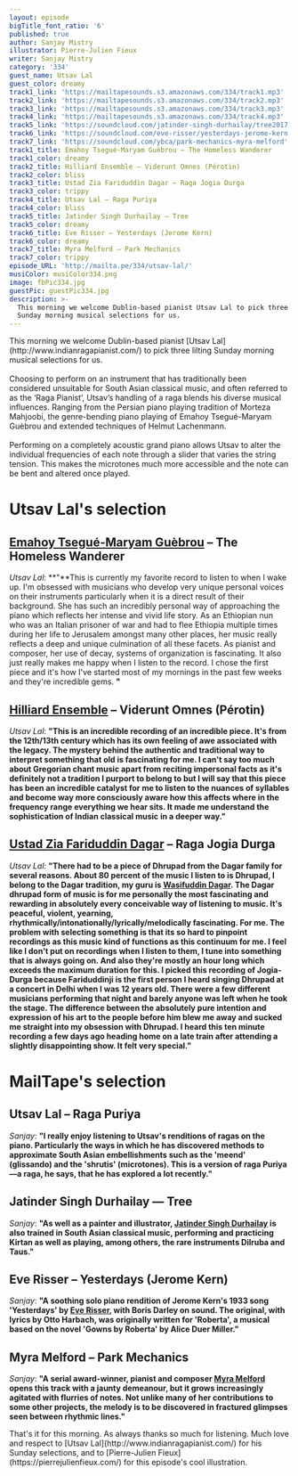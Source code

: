 ```yaml
---
layout: episode
bigTitle_font_ratio: '6'
published: true
author: Sanjay Mistry
illustrator: Pierre-Julien Fieux
writer: Sanjay Mistry
category: '334'
guest_name: Utsav Lal
guest_color: dreamy
track1_link: 'https://mailtapesounds.s3.amazonaws.com/334/track1.mp3'
track2_link: 'https://mailtapesounds.s3.amazonaws.com/334/track2.mp3'
track3_link: 'https://mailtapesounds.s3.amazonaws.com/334/track3.mp3'
track4_link: 'https://mailtapesounds.s3.amazonaws.com/334/track4.mp3'
track5_link: 'https://soundcloud.com/jatinder-singh-durhailay/tree2017'
track6_link: 'https://soundcloud.com/eve-risser/yesterdays-jerome-kern'
track7_link: 'https://soundcloud.com/ybca/park-mechanics-myra-melford'
track1_title: Emahoy Tsegué-Maryam Guèbrou – The Homeless Wanderer
track1_color: dreamy
track2_title: Hilliard Ensemble – Viderunt Omnes (Pérotin)
track2_color: bliss
track3_title: Ustad Zia Fariduddin Dagar – Raga Jogia Durga
track3_color: trippy
track4_title: Utsav Lal – Raga Puriya
track4_color: bliss
track5_title: Jatinder Singh Durhailay – Tree
track5_color: dreamy
track6_title: Eve Risser – Yesterdays (Jerome Kern)
track6_color: dreamy
track7_title: Myra Melford – Park Mechanics
track7_color: trippy
episode_URL: 'http://mailta.pe/334/utsav-lal/'
musiColor: musiColor334.png
image: fbPic334.jpg
guestPic: guestPic334.jpg
description: >-
  This morning we welcome Dublin-based pianist Utsav Lal to pick three lilting
  Sunday morning musical selections for us.
---
```

<p id="introduction">This morning we welcome Dublin-based pianist [Utsav Lal](http://www.indianragapianist.com/) to pick three lilting Sunday morning musical selections for us.
<br><br>
Choosing to perform on an instrument that has traditionally been considered unsuitable for South Asian classical music, and often referred to as the ‘Raga Pianist’, Utsav’s handling of a raga blends his diverse musical influences. Ranging from the Persian piano playing tradition of Morteza Mahjoobi, the genre-bending piano playing of Emahoy Tsegué-Maryam Guèbrou and extended techniques of Helmut Lachenmann.
<br><br>
Performing on a completely acoustic grand piano allows Utsav to alter the individual frequencies of each note through a slider that varies the string tension. This makes the microtones much more accessible and the note can be bent and altered once played.</p>


# Utsav Lal's selection

## [Emahoy Tsegué-Maryam Guèbrou](http://www.emahoymusicfoundation.org/) – The Homeless Wanderer
_Utsav Lal_: **"**This is currently my favorite record to listen to when I wake up. I'm obsessed with musicians who develop very unique personal voices on their instruments particularly when it is a direct result of their background. She has such an incredibly personal way of approaching the piano which reflects her intense and vivid life story. As an Ethiopian nun who was an Italian prisoner of war and had to flee Ethiopia multiple times during her life to Jerusalem amongst many other places, her music really reflects a deep and unique culmination of all these facets. As pianist and composer, her use of decay, systems of organization is fascinating. It also just really makes me happy when I listen to the record. I chose the first piece and it's how I've started most of my mornings in the past few weeks and they're incredible gems. **"**

## [Hilliard Ensemble](https://en.wikipedia.org/wiki/Hilliard_Ensemble) – Viderunt Omnes (Pérotin)
_Utsav Lal_: **"**This is an incredible recording of an incredible piece. It's from the 12th/13th century which has its own feeling of awe associated with the legacy. The mystery behind the authentic and traditional way to interpret something that old is fascinating for me. I can't say too much about Gregorian chant music apart from reciting impersonal facts as it's definitely not a tradition I purport to belong to but I will say that this piece has been an incredible catalyst for me to listen to the nuances of syllables and become way more consciously aware how this affects where in the frequency range everything we hear sits. It made me understand the sophistication of Indian classical music in a deeper way.**"**

## [Ustad Zia Fariduddin Dagar](https://en.wikipedia.org/wiki/Zia_Fariduddin_Dagar) – Raga Jogia Durga
_Utsav Lal_: **"**There had to be a piece of Dhrupad from the Dagar family for several reasons. About 80 percent of the music I listen to is Dhrupad, I belong to the Dagar tradition, my guru is [Wasifuddin Dagar](https://en.wikipedia.org/wiki/Wasifuddin_Dagar). The Dagar dhrupad form of music is for me personally the most fascinating and rewarding in absolutely every conceivable way of listening to music. It's peaceful, violent, yearning, rhythmically/intonationally/lyrically/melodically fascinating. For me. The problem with selecting something is that its so hard to pinpoint recordings as this music kind of functions as this continuum for me. I feel like I don't put on recordings when I listen to them, I tune into something that is always going on. And also they're mostly an hour long which exceeds the maximum duration for this. I picked this recording of Jogia-Durga because Fariduddinji is the first person I heard singing Dhrupad at a concert in Delhi when I was 12 years old. There were a few different musicians performing that night and barely anyone was left when he took the stage. The difference between the absolutely pure intention and expression of his art to the people before him blew me away and sucked me straight into my obsession with Dhrupad. I heard this ten minute recording a few days ago heading home on a late train after attending a slightly disappointing show. It felt very special.**"**


# MailTape's selection

## Utsav Lal – Raga Puriya
_Sanjay_: **"**I really enjoy listening to Utsav's renditions of ragas on the piano. Particularly the ways in which he has discovered methods to approximate South Asian embellishments such as the 'meend' (glissando) and the 'shrutis' (microtones). This is a version of raga Puriya—a raga, he says, that he has explored a lot recently.**"**

## Jatinder Singh Durhailay — Tree
_Sanjay_: **"**As well as a painter and illustrator, [Jatinder Singh Durhailay](http://jatindersinghdurhailay.com/) is also trained in South Asian classical music, performing and practicing Kirtan as well as playing, among others, the rare instruments Dilruba and Taus.**"**

## Eve Risser – Yesterdays (Jerome Kern)
_Sanjay_: **"**A soothing solo piano rendition of Jerome Kern's 1933 song 'Yesterdays' by [Eve Risser](https://www.everisser.com/), with Boris Darley on sound. The original, with lyrics by Otto Harbach, was originally written for 'Roberta', a musical based on the novel 'Gowns by Roberta' by Alice Duer Miller.**"**

## Myra Melford – Park Mechanics
_Sanjay_: **"**A serial award-winner, pianist and composer [Myra Melford](http://www.myramelford.com/) opens this track with a jaunty demeanour, but it grows increasingly agitated with flurries of notes. Not unlike many of her contributions to some other projects, the melody is to be discovered in fractured glimpses seen between rhythmic lines.**"**


<p id="outroduction">That's it for this morning. As always thanks so much for listening. Much love and respect to [Utsav Lal](http://www.indianragapianist.com/) for his Sunday selections, and to [Pierre-Julien Fieux](https://pierrejulienfieux.com/) for this episode's cool illustration.</p>
